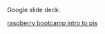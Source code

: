 Google slide deck:

[raspberry bootcamp intro to pis](https://docs.google.com/presentation/d/1IHEJgIyOQ4m_B-TgKKI6L_ZYZztL0ryFOakeOgaIJRs/edit?usp=sharing)
